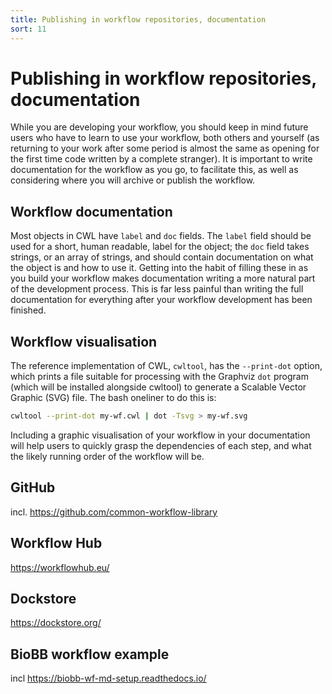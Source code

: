 ```yaml
---
title: Publishing in workflow repositories, documentation
sort: 11
---
```


# Publishing in workflow repositories, documentation

While you are developing your workflow, you should keep in mind future users who have to learn to use your workflow, both others and yourself (as returning to your work after some period is almost the same as opening for the first time code written by a complete stranger). It is important to write documentation for the workflow as you go, to facilitate this, as well as considering where you will archive or publish the workflow.

## Workflow documentation

Most objects in CWL have `label` and `doc` fields. The `label` field should be used for a short, human readable, label for the object; the `doc` field takes strings, or an array of strings, and should contain documentation on what the object is and how to use it. Getting into the habit of filling these in as you build your workflow makes documentation writing a more natural part of the development process. This is far less painful than writing the full documentation for everything after your workflow development has been finished.

## Workflow visualisation

The reference implementation of CWL, `cwltool`, has the `--print-dot` option, which prints a file suitable for processing with the Graphviz `dot` program (which will be installed alongside cwltool) to generate a Scalable Vector Graphic (SVG) file. The bash oneliner to do this is:
```bash
cwltool --print-dot my-wf.cwl | dot -Tsvg > my-wf.svg
```
Including a graphic visualisation of your workflow in your documentation will help users to quickly grasp the dependencies of each step, and what the likely running order of the workflow will be.

## GitHub 

incl. <https://github.com/common-workflow-library>

## Workflow Hub 

<https://workflowhub.eu/>

## Dockstore

<https://dockstore.org/>

## BioBB workflow example 

incl <https://biobb-wf-md-setup.readthedocs.io/>
